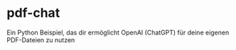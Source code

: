 # pdf-chat
Ein Python Beispiel, das dir ermöglicht OpenAI (ChatGPT) für deine eigenen PDF-Dateien zu nutzen
